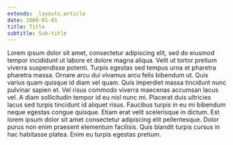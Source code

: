 ```yaml
---
extends: _layouts.article
date: 2000-01-01
title: Title
subtitle: Sub-title
---
```

Lorem ipsum dolor sit amet, consectetur adipiscing elit, sed do eiusmod tempor incididunt ut labore et dolore magna aliqua. Velit ut tortor pretium viverra suspendisse potenti. Turpis egestas sed tempus urna et pharetra pharetra massa. Ornare arcu dui vivamus arcu felis bibendum ut. Quis varius quam quisque id diam vel quam. Quis imperdiet massa tincidunt nunc pulvinar sapien et. Vel risus commodo viverra maecenas accumsan lacus vel. A diam sollicitudin tempor id eu nisl nunc mi. Placerat duis ultricies lacus sed turpis tincidunt id aliquet risus. Faucibus turpis in eu mi bibendum neque egestas congue quisque. Etiam erat velit scelerisque in dictum. Est lorem ipsum dolor sit amet consectetur adipiscing elit pellentesque. Dolor purus non enim praesent elementum facilisis. Quis blandit turpis cursus in hac habitasse platea. Enim eu turpis egestas pretium.

